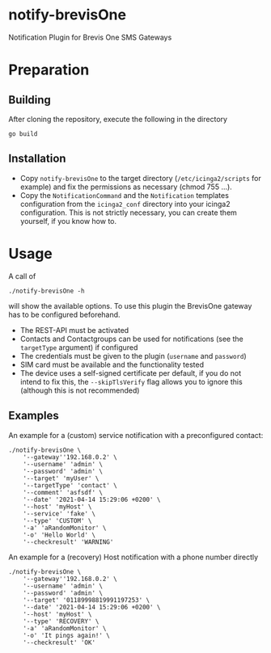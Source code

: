 # notify-brevisOne
Notification Plugin for Brevis One SMS Gateways

# Preparation

## Building
After cloning the repository, execute the following in the directory
```
go build
```
## Installation

 - Copy `notify-brevisOne` to the target directory (`/etc/icinga2/scripts` for example) and fix the permissions as necessary (chmod 755 ...).
 - Copy the `NotificationCommand` and the `Notification` templates configuration from the `icinga2_conf` directory into your icinga2 configuration. This is not strictly necessary, you can create them yourself, if you know how to.

# Usage
A call of
```
./notify-brevisOne -h
```
will show the available options. To use this plugin the BrevisOne gateway has to be configured beforehand.

 - The REST-API must be activated
 - Contacts and Contactgroups can be used for notifications (see the `targetType` argument) if configured
 - The credentials must be given to the plugin (`username` and `password`)
 - SIM card must be available and the functionality tested
 - The device uses a self-signed certificate per default, if you do not intend to fix this, the `--skipTlsVerify` flag allows you to ignore this (although this is not recommended)

## Examples
An example for a (custom) service notification with a preconfigured contact:
```
./notify-brevisOne \
	'--gateway''192.168.0.2' \
	'--username' 'admin' \
	'--password' 'admin' \
	'--target' 'myUser' \
	'--targetType' 'contact' \
	'--comment' 'asfsdf' \
	'--date' '2021-04-14 15:29:06 +0200' \
	'--host' 'myHost' \
	'--service' 'fake' \
	'--type' 'CUSTOM' \
	'-a' 'aRandomMonitor' \
	'-o' 'Hello World' \
	'--checkresult' 'WARNING'
```

An example for a (recovery) Host notification with a phone number directly
```
./notify-brevisOne \
	'--gateway''192.168.0.2' \
	'--username' 'admin' \
	'--password' 'admin' \
	'--target' '01189998819991197253' \
	'--date' '2021-04-14 15:29:06 +0200' \
	'--host' 'myHost' \
	'--type' 'RECOVERY' \
	'-a' 'aRandomMonitor' \
	'-o' 'It pings again!' \
	'--checkresult' 'OK'
```

